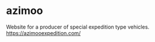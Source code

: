 # azimoo

Website for a producer of special expedition type vehicles.
https://azimooexpedition.com/
